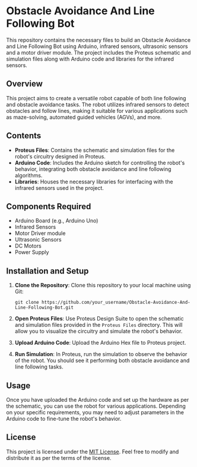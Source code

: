 # Obstacle Avoidance And Line Following Bot

This repository contains the necessary files to build an Obstacle Avoidance and Line Following Bot using Arduino, infrared sensors, ultrasonic sensors and a motor driver module. The project includes the Proteus schematic and simulation files along with Arduino code and libraries for the infrared sensors.

## Overview

This project aims to create a versatile robot capable of both line following and obstacle avoidance tasks. The robot utilizes infrared sensors to detect obstacles and follow lines, making it suitable for various applications such as maze-solving, automated guided vehicles (AGVs), and more.

## Contents

- **Proteus Files**: Contains the schematic and simulation files for the robot's circuitry designed in Proteus.
- **Arduino Code**: Includes the Arduino sketch for controlling the robot's behavior, integrating both obstacle avoidance and line following algorithms.
- **Libraries**: Houses the necessary libraries for interfacing with the infrared sensors used in the project.

## Components Required

- Arduino Board (e.g., Arduino Uno)
- Infrared Sensors
- Motor Driver module
- Ultrasonic Sensors
- DC Motors
- Power Supply

## Installation and Setup

1. **Clone the Repository**: Clone this repository to your local machine using Git:

    ```
    git clone https://github.com/your_username/Obstacle-Avoidance-And-Line-Following-Bot.git
    ```

2. **Open Proteus Files**: Use Proteus Design Suite to open the schematic and simulation files provided in the `Proteus Files` directory. This will allow you to visualize the circuitry and simulate the robot's behavior.

3. **Upload Arduino Code**: Upload the Arduino Hex file to Proteus project.

4. **Run Simulation**: In Proteus, run the simulation to observe the behavior of the robot. You should see it performing both obstacle avoidance and line following tasks.

## Usage

Once you have uploaded the Arduino code and set up the hardware as per the schematic, you can use the robot for various applications. Depending on your specific requirements, you may need to adjust parameters in the Arduino code to fine-tune the robot's behavior.


## License

This project is licensed under the [MIT License](LICENSE). Feel free to modify and distribute it as per the terms of the license.
